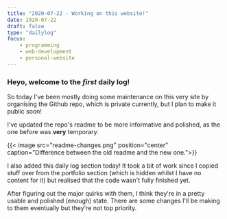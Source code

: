 ```yaml
---
title: "2020-07-22 - Working on this website!"
date: 2020-07-22
draft: false
type: "dailylog"
focus:
    - programming
    - web-development
    - personal-website
---
```


### Heyo, welcome to the *first* daily log!

So today I've been mostly doing some maintenance on this very site by organising the Github repo, which is private currently, but I plan to make it public soon!

I've updated the repo's readme to be more informative and polished, as the one before was **very** temporary.

{{< image src="readme-changes.png" position="center" caption="Difference between the old readme and the new one.">}}

I also added this daily log section today! It took a bit of work since I copied stuff over from the portfolio section (which is hidden whilst I have no content for it) but realised that the code wasn't fully finished yet.

After figuring out the major quirks with them, I think they're in a pretty usable and polished (enough) state. There are some changes I'll be making to them eventually but they're not top priority.